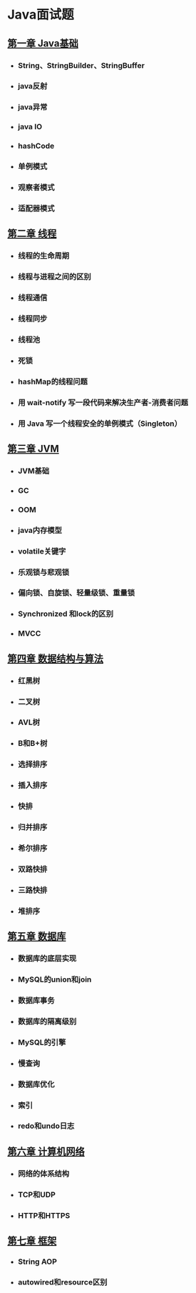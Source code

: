 # Java面试题

## [第一章 Java基础](/notes/Java面试/Java基础.md)
  - ### String、StringBuilder、StringBuffer
  - ### java反射
  - ### java异常
  - ### java IO
  - ### hashCode
  - ### 单例模式
  - ### 观察者模式
  - ### 适配器模式

## [第二章  线程](/notes/Java面试/线程.md)
  - ### 线程的生命周期

  - ### 线程与进程之间的区别

  - ### 线程通信

  - ### 线程同步

  - ### 线程池

  - ### 死锁

  - ### hashMap的线程问题

  - ### 用 wait-notify 写一段代码来解决生产者-消费者问题 

  - ### 用 Java 写一个线程安全的单例模式（Singleton） 

## [第三章 JVM](/notes/Java面试/JVM.md)
  - ### JVM基础
  - ### GC
  - ### OOM
  - ### java内存模型
  - ### volatile关键字
  - ### 乐观锁与悲观锁
  - ### 偏向锁、自旋锁、轻量级锁、重量锁
  - ### Synchronized 和lock的区别
  - ### MVCC

## [第四章 数据结构与算法](/notes/Java面试/数据结构与算法.md)
  - ### 红黑树
  - ### 二叉树
  - ### AVL树
  - ### B和B+树
  - ### 选择排序
  - ### 插入排序
  - ### 快排
  - ### 归并排序
  - ### 希尔排序
  - ### 双路快排
  - ### 三路快排
  - ### 堆排序

## [第五章 数据库](/notes/Java面试/数据库.md)
  - ### 数据库的底层实现
  - ### MySQL的union和join
  - ### 数据库事务
  - ### 数据库的隔离级别
  - ### MySQL的引擎
  - ### 慢查询
  - ### 数据库优化
  - ### 索引
  - ### redo和undo日志

## [第六章 计算机网络](/notes/Java面试/计算机网络.md)
  - ### 网络的体系结构
  - ### TCP和UDP
  - ### HTTP和HTTPS

## [第七章 框架](/notes/Java面试/框架.md)
  - ### String AOP 
  - ### autowired和resource区别